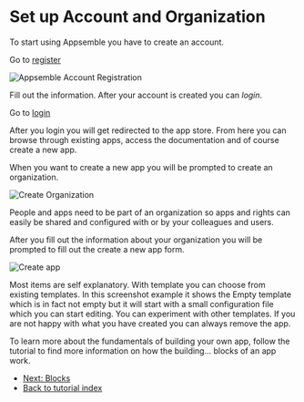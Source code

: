 # Set up Account and Organization

To start using Appsemble you have to create an account.

Go to [register](https://appsemble.app/register)

![Appsemble Account Registration](../tutorial-assets/register-account.png 'Appsemble Account Registration')

Fill out the information. After your account is created you can _login_.

Go to [login](https://appsemble.app/login)

After you login you will get redirected to the app store. From here you can browse through existing
apps, access the documentation and of course create a new app.

When you want to create a new app you will be prompted to create an organization.

![Create Organization](../tutorial-assets/create-organization.png 'Create Organization')

People and apps need to be part of an organization so apps and rights can easily be shared and
configured with or by your colleagues and users.

After you fill out the information about your organization you will be prompted to fill out the
create a new app form.

![Create app](../tutorial-assets/create-new-app.png 'Create app')

Most items are self explanatory. With template you can choose from existing templates. In this
screenshot example it shows the Empty template which is in fact not empty but it will start with a
small configuration file which you can start editing. You can experiment with other templates. If
you are not happy with what you have created you can always remove the app.

To learn more about the fundamentals of building your own app, follow the tutorial to find more
information on how the building... blocks of an app work.

- [Next: Blocks](02-blocks.md)
- [Back to tutorial index](index.md)
